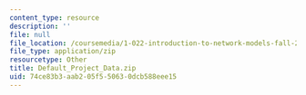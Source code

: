 ```yaml
---
content_type: resource
description: ''
file: null
file_location: /coursemedia/1-022-introduction-to-network-models-fall-2018/74ce83b3aab205f550630dcb588eee15_Default_Project_Data.zip
file_type: application/zip
resourcetype: Other
title: Default_Project_Data.zip
uid: 74ce83b3-aab2-05f5-5063-0dcb588eee15
---
```

